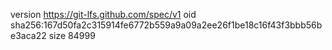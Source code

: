 version https://git-lfs.github.com/spec/v1
oid sha256:167d50fa2c315914fe6772b559a9a09a2ee26f1be18c16f43f3bbb56be3aca22
size 84999
